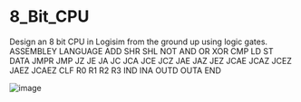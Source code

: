 # 8_Bit_CPU
Design an 8 bit CPU in Logisim from the ground up using logic gates. 
ASSEMBLEY LANGUAGE
ADD
SHR
SHL
NOT
AND
OR
XOR
CMP
LD
ST
DATA
JMPR
JMP
JZ
JE
JA
JC
JCA
JCE
JCZ
JAE
JAZ
JEZ
JCAE
JCAZ
JCEZ
JAEZ
JCAEZ
CLF
R0
R1
R2
R3
IND
INA
OUTD
OUTA
END

![image](https://github.com/manavshah-28/8_Bit_CPU/assets/82638448/8aca26d9-9056-48f2-9a98-1d80e97bfd2f)
